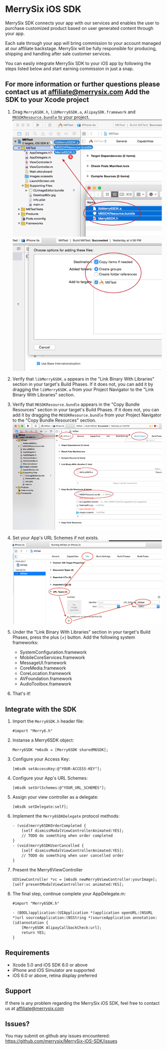 MerrySix iOS SDK
==========
MerrySix SDK connects your app with our services and enables the user to purchase customized product based on user generated content through your app. 

Each sale through your app will bring commission to your account managed at our affiliate backstage. MerrySix will be fully responsible for producing, shipping and handling after sale customer services. 

You can easily integrate MerrySix SDK to your iOS app by following the steps listed below and start earning commission in just a snap.

For more information or further questions please contact us at affiliate@merrysix.com
Add the SDK to your Xcode project
-------

1. Drag `Merry6SDK.h`, `libMerry6SDK.a`, `AlipaySDK.framework` and `M6SDKResource.bundle` to your project.
	![sdkinstall_step1.png](https://github.com/merrysix/MerrySix-iOS-SDK/raw/master/screenshot/sdkinstall_step1.png)
	![sdkinstall_step2.png](https://github.com/merrysix/MerrySix-iOS-SDK/raw/master/screenshot/sdkinstall_step2.png)

2. Verify that `libMerry6SDK.a` appears in the "Link Binary With Libraries" section in your target's Build Phases. If it does not, you can add it by dragging the `libMerry6SDK.a` from your Project Navigator to the "Link Binary With Libraries" section.

3. Verify that `M6SDKResource.bundle` appears in the "Copy Bundle Resources" section in your target's Build Phases. If it does not, you can add it by dragging the `M6SDKResource.bundle` from your Project Navigator to the "Copy Bundle Resources" section.
	![sdkinstall_step3.png](https://github.com/merrysix/MerrySix-iOS-SDK/raw/master/screenshot/sdkinstall_step3.png)

4. Set your App's URL Schemes if not exists.
	![sdkinstall_setp4.png](https://github.com/merrysix/MerrySix-iOS-SDK/raw/master/screenshot/sdkinstall_step4.png)

5. Under the "Link Binary With Libraries" section in your target's Build Phases, press the plus (+) button. Add the following system frameworks:
	* SystemConfiguration.framework
	* MobileCoreServices.framework
	* MessageUI.framework
	* CoreMedia.framework
	* CoreLocation.framework
	* AVFoundation.framework
	* AudioToolbox.framework

6. That's it!

Integrate with the SDK
-------

1. Import the `Merry6SDK.h` header file:

	```
	#import "Merry6.h"
	```
2. Instanse a Merry6SDK object:

	```
	Merry6SDK *m6sdk = [Merry6SDK sharedM6SDK];
	```
3. Configure your Access Key:

	```
	[m6sdk setAccessKey:@"YOUR-ACCESS-KEY"];
	```
	
4. Configure your App's URL Schemes:

	```
	[m6sdk setUrlSchemes:@"YOUR_URL_SCHEMES"];
	```
	
5. Assign your view controller as a delegate:

	```
	[m6sdk setDelegate:self];
	```

6. Implement the `Merry6SDKDelegate` protocol methods:

	```
	- (void)merry6SDKOrderCompleted {
		[self dismissModalViewControllerAnimated:YES];
		// TODO do something when order completed
	}
	- (void)merry6SDKUserCancelled {
		[self dismissModalViewControllerAnimated:YES];
		// TODO do something when user cancelled order
	}
	```
	
7. Present the Merry6ViewController

	```
	UIViewController *vc = [m6sdk newMerry6ViewController:yourImage];
	[self presentModalViewController:vc animated:YES];
	```

8. The final step, continue complete your AppDelegate.m:

	```
	#import "Merry6SDK.h"
	```
	```
	- (BOOL)application:(UIApplication *)application openURL:(NSURL *)url sourceApplication:(NSString *)sourceApplication annotation:(id)annotation {
		[Merry6SDK AlipayCallbackCheck:url];
		return YES;
	}
	```

Requirements
-------

* Xcode 5.0 and iOS SDK 6.0 or above
* iPhone and iOS Simulator are supported
* iOS 6.0 or above, retina display preferred

Support
-------

If there is any problem regarding the MerrySix iOS SDK, feel free to contact us at affiliate@merrysix.com

Issues?
-------

You may submit on github any issues encountered: https://github.com/merrysix/MerrySix-iOS-SDK/issues
